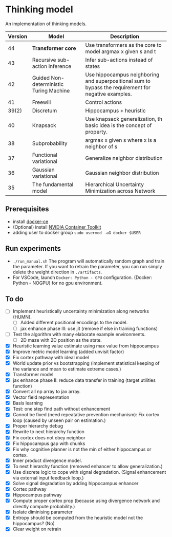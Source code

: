 # Thinking model

An implementation of thinking models.

| Version | Model                                   | Description                                                                                          |
| ------- | --------------------------------------- | ---------------------------------------------------------------------------------------------------- |
| 44      | **Transformer core**                    | Use transformers as the core to model argmax x given s and t                                         |
| 43      | Recursive sub-action inference          | Infer sub-actions instead of states                                                                  |
| 42      | Guided Non-deterministic Turing Machine | Use hippocampus neighboring and superpositional sum to bypass the requirement for negative examples. |
| 41      | Freewill                                | Control actions                                                                                      |
| 39(2)   | Discretum                               | Hippocampus + heuristic                                                                              |
| 40      | Knapsack                                | Use knapsack generalization, th basic idea is the concept of property.                               |
| 38      | Subprobability                          | argmax x given s where x is a neighbor of s                                                          |
| 37      | Functional variational                  | Generalize neighbor distribution                                                                     |
| 36      | Gaussian variational                    | Gaussian neighbor distribution                                                                       |
| 35      | The fundamental model                   | Hierarchical Uncertainty Minimization across Network                                                 |

## Prerequisites

-   install [docker-ce](https://www.linode.com/docs/guides/installing-and-using-docker-on-ubuntu-and-debian/)
-   (Optional) install [NVIDIA Container Toolkit](https://docs.nvidia.com/datacenter/cloud-native/container-toolkit/install-guide.html#getting-started)
-   adding user to docker group `sudo usermod -aG docker $USER`

## Run experiments

-   `./run_manual.sh` The program will automatically random graph and train the parameter. If you want to retrain the parameter, you can run simply delete the weight direction in `./artifacts`.
-   For VSCode, launch `Docker: Python - GPU` configuration. (Docker: Python - NOGPU) for no gpu environment.

## To do

-   [ ] Implement heuristically uncertainty minimization along networks (HUMN).
    -   [ ] Added different positional encodings to the model.
    -   [ ] jax enhance phase III: use jit (remove if else in training functions)
-   [ ] Test the algorithm with many elaborate example environments.
    -   [ ] 2D maze with 2D position as the state.
-   [x] Heuristic learning value estimate using max value from hippocampus
-   [x] Improve metric model learning (added unvisit factor)
-   [x] Fix cortex pathway with ideal model
-   [x] World update prior vs bootstrapping (implement statistical keeping of the variance and mean to estimate extreme cases.)
-   [x] Transformer model
-   [x] jax enhance phase II: reduce data transfer in training (target utilities function)
-   [x] Convert all np array to jax array.
-   [x] Vector field representation
-   [x] Basis learning
-   [x] Test: one step find path without enhancement
-   [x] Cannot be fixed (need repeatative prevention mechanism): Fix cortex loop (caused by unseen pair on estimation.)
-   [x] Proper hierarchy debug
-   [x] Rewrite to next hierarchy function
-   [x] Fix cortex does not obey neighbor
-   [x] Fix hippocampus gap with chunks
-   [x] Fix why cognitive planner is not the min of either hippocampus or cortex.
-   [x] Inner product divergence model.
-   [x] To next hierarchy function (removed enhancer to allow generalization.)
-   [x] Use discrete logic to cope with signal degradation. (Signal enhancement via external input feedback loop.)
-   [x] Solve signal degradation by adding hippocampus enhancer
-   [x] Cortex pathway
-   [x] Hippocampus pathway
-   [x] Compute proper cortex prop (because using divergence network and directly compute probability.)
-   [x] Isolate diminising parameter
-   [x] Entropy should be computed from the heuristic model not the hippocampus? (No)
-   [x] Clear weight on retrain
